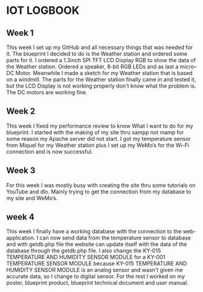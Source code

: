 # IOT LOGBOOK
## Week 1
This week I set up my GitHub and all necessary things that was needed for it. The blueprint I decided to do is the Weather station and ordered some parts for it. 
I ordered a 1.3inch SPI TFT LCD Display RGB to show the data of the Weather station. Ordered a speaker, 8-bit RGB LEDs and as last a micro–DC Motor. Meanwhile I made a sketch for my
Weather station that is based on a windmill. The parts for the Weather station finally came in and tested it, but the LCD Display is not working properly don't know what the problem is.
The DC motors are working fine. 
## Week 2 
This week I fixed my performance review to know What I want to do for my blueprint. I started with the making of my site thru xampp not mamp for some reason my Apache server did 
not start. I got my temperature sensor from Miquel for my Weather station plus I set up my WeMo’s for the Wi-Fi connection and is now successful. 
## Week 3 
For this week I was mostly busy with creating the site thru some tutorials on YouTube and dlo. Mainly trying to get the connection from my database to my site and WeMo’s. 
## week 4 
This week I finally have a working database with the connection to the web-application. I can now send data from the temperature sensor to database and with getdb.php file 
the website can update itself with the data of the database through the getdb.php file. I also change the KY-015 TEMPERATURE AND HUMIDITY SENSOR MODULE for a KY-001 TEMPERATURE SENSOR MODULE
because KY-015 TEMPERATURE AND HUMIDITY SENSOR MODULE is an analog sensor and wasn't given me accurate data, so I change to digital sensor. For the rest I worked on my poster, 
blueprint product, blueprint technical document and user manual.
